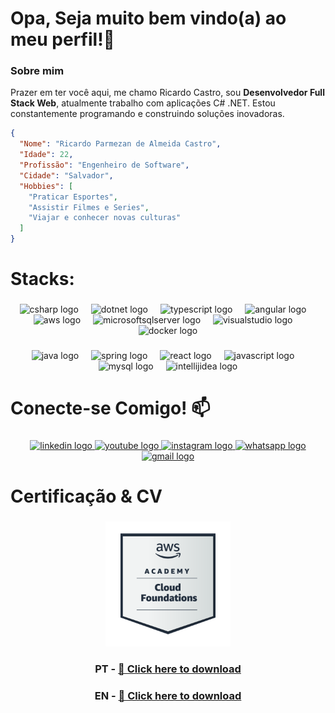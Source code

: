 <h1 align="left">Opa, Seja muito bem vindo(a) ao meu perfil!🚀</h1>

### Sobre mim

Prazer em ter você aqui, me chamo Ricardo Castro, sou **Desenvolvedor Full Stack Web**, atualmente trabalho com aplicações C# .NET. Estou constantemente programando e construindo soluções inovadoras.

```json
{
  "Nome": "Ricardo Parmezan de Almeida Castro",
  "Idade": 22,
  "Profissão": "Engenheiro de Software",
  "Cidade": "Salvador",
  "Hobbies": [
    "Praticar Esportes",
    "Assistir Filmes e Series",
    "Viajar e conhecer novas culturas"
  ]
}
```
###

<h1 align="left">Stacks:</h1>

###

<div align="center">
  <img src="https://skillicons.dev/icons?i=cs" style="height: 40px; width: 40px;" alt="csharp logo"  />
  <img width="12" />
  <img src="https://skillicons.dev/icons?i=dotnet" style="height: 40px; width: 40px;" alt="dotnet logo" />
  <img width="12" />
  <img src="https://skillicons.dev/icons?i=typescript" style="height: 40px; width: 40px;" alt="typescript logo" />
  <img width="12" />
  <img src="https://skillicons.dev/icons?i=angular" style="height: 40px; width: 40px;" alt="angular logo" />
  <img width="12" />
  <img src="https://skillicons.dev/icons?i=aws" style="height: 40px; width: 40px;" alt="aws logo" />
  <img width="12" />
  <img src="https://cdn.jsdelivr.net/gh/devicons/devicon/icons/microsoftsqlserver/microsoftsqlserver-plain.svg" style="height: 40px; width: 40px;" alt="microsoftsqlserver logo"  />
  <img width="12" />
  <img src="https://skillicons.dev/icons?i=visualstudio" style="height: 40px; width: 40px;" alt="visualstudio logo" />
  <img width="12" />
  <img src="https://skillicons.dev/icons?i=docker" style="height: 40px; width: 40px;" alt="docker logo" />
</div>

###

<div align="center">
  <img src="https://skillicons.dev/icons?i=java" style="height: 40px; width: 40px;" alt="java logo" />
  <img width="12" />
  <img src="https://skillicons.dev/icons?i=spring" style="height: 40px; width: 40px;" alt="spring logo" />
  <img width="12" />
  <img src="https://skillicons.dev/icons?i=react" style="height: 40px; width: 40px;" alt="react logo" />
  <img width="12" />
  <img src="https://skillicons.dev/icons?i=javascript" style="height: 40px; width: 40px;" alt="javascript logo" />
  <img width="12" />
  <img src="https://skillicons.dev/icons?i=mysql" style="height: 40px; width: 40px;" alt="mysql logo" />
  <img width="12" />
  <img src="https://skillicons.dev/icons?i=idea" height="40" alt="intellijidea logo"  />
</div>

###

<h1 align="left">Conecte-se Comigo! 📫</h1>

###

<div align="center">
  <a href="https://www.linkedin.com/in/rickccastro/" target="_blank">
    <img src="https://raw.githubusercontent.com/maurodesouza/profile-readme-generator/master/src/assets/icons/social/linkedin/default.svg" width="52" height="40" alt="linkedin logo"  />
  </a>
  <a href="https://www.youtube.com/@RicardoCastro-ev2in" target="_blank">
    <img src="https://raw.githubusercontent.com/maurodesouza/profile-readme-generator/master/src/assets/icons/social/youtube/default.svg" width="52" height="40" alt="youtube logo"  />
  </a>
  <a href="https://www.instagram.com/rickccastro/" target="_blank">
    <img src="https://raw.githubusercontent.com/maurodesouza/profile-readme-generator/master/src/assets/icons/social/instagram/default.svg" width="52" height="40" alt="instagram logo"  />
  </a>
  <a href="https://wa.me/5571992907777" target="_blank">
    <img src="https://raw.githubusercontent.com/maurodesouza/profile-readme-generator/master/src/assets/icons/social/whatsapp/default.svg" width="52" height="40" alt="whatsapp logo"  />
  </a>
  
  <a href="mailto:ricardo.castro.linkedin@gmail.com" target="_blank">
  <img src="https://raw.githubusercontent.com/maurodesouza/profile-readme-generator/master/src/assets/icons/social/gmail/default.svg" width="52" height="40" alt="gmail logo"  />    
  </a>
  
</div>

###

<h1 align="left">Certificação & CV</h1>

###

<div align="center">
  <img height="200" src="https://github.com/Rickccastro/Rickccastro/blob/main/aws-academy-graduate-aws-academy-cloud-foundations.png?raw=true"  />
  
### PT - [📄 Click here to download](https://github.com/Rickccastro/Rickccastro/raw/main/Curriculo1.2.pdf)<br>
### EN - [📄 Click here to download](https://github.com/Rickccastro/Rickccastro/raw/main/Resume.pdf)
  
</div>

###




